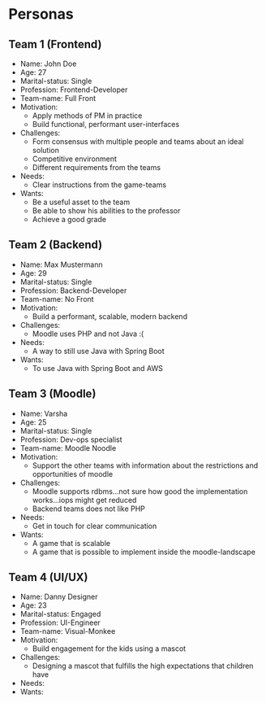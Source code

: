 # Personas

## Team 1 (Frontend)

- Name: John Doe
- Age: 27
- Marital-status: Single
- Profession: Frontend-Developer
- Team-name: Full Front
- Motivation:
  - Apply methods of PM in practice
  - Build functional, performant user-interfaces
- Challenges:
  - Form consensus with multiple people and teams about an ideal solution
  - Competitive environment
  - Different requirements from the teams
- Needs:
  - Clear instructions from the game-teams
- Wants:
  - Be a useful asset to the team
  - Be able to show his abilities to the professor
  - Achieve a good grade

## Team 2 (Backend)

- Name: Max Mustermann
- Age: 29
- Marital-status: Single
- Profession: Backend-Developer
- Team-name: No Front
- Motivation:
  - Build a performant, scalable, modern backend
- Challenges:
  - Moodle uses PHP and not Java :(
- Needs:
  - A way to still use Java with Spring Boot
- Wants:
  - To use Java with Spring Boot and AWS

## Team 3 (Moodle)

- Name: Varsha
- Age: 25
- Marital-status: Single
- Profession: Dev-ops specialist
- Team-name: Moodle Noodle
- Motivation:
  - Support the other teams with information about the restrictions and opportunities of moodle
- Challenges:
  - Moodle supports rdbms...not sure how good the implementation works...iops might get reduced
  - Backend teams does not like PHP
- Needs:
  - Get in touch for clear communication
- Wants:
  - A game that is scalable
  - A game that is possible to implement inside the moodle-landscape

## Team 4 (UI/UX)

- Name: Danny Designer
- Age: 23
- Marital-status: Engaged
- Profession: UI-Engineer
- Team-name: Visual-Monkee
- Motivation:
  - Build engagement for the kids using a mascot
- Challenges:
  - Designing a mascot that fulfills the high expectations that children have
- Needs:
- Wants:
